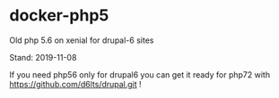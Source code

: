 # docker-php5
Old php 5.6 on xenial for drupal-6 sites

Stand: 2019-11-08

If you need php56 only for drupal6 you can get it ready for php72
with https://github.com/d6lts/drupal.git !
